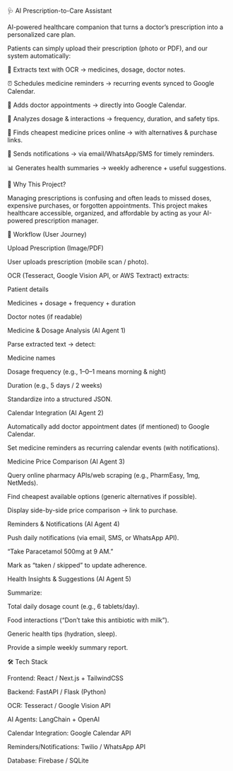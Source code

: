 🩺 AI Prescription-to-Care Assistant

AI-powered healthcare companion that turns a doctor’s prescription into a personalized care plan.

Patients can simply upload their prescription (photo or PDF), and our system automatically:

📄 Extracts text with OCR → medicines, dosage, doctor notes.

⏰ Schedules medicine reminders → recurring events synced to Google Calendar.

📅 Adds doctor appointments → directly into Google Calendar.

💊 Analyzes dosage & interactions → frequency, duration, and safety tips.

🛒 Finds cheapest medicine prices online → with alternatives & purchase links.

🔔 Sends notifications → via email/WhatsApp/SMS for timely reminders.

📊 Generates health summaries → weekly adherence + useful suggestions.

🚀 Why This Project?

Managing prescriptions is confusing and often leads to missed doses, expensive purchases, or forgotten appointments.
This project makes healthcare accessible, organized, and affordable by acting as your AI-powered prescription manager.

🔹 Workflow (User Journey)

Upload Prescription (Image/PDF)

User uploads prescription (mobile scan / photo).

OCR (Tesseract, Google Vision API, or AWS Textract) extracts:

Patient details

Medicines + dosage + frequency + duration

Doctor notes (if readable)

Medicine & Dosage Analysis (AI Agent 1)

Parse extracted text → detect:

Medicine names

Dosage frequency (e.g., 1–0–1 means morning & night)

Duration (e.g., 5 days / 2 weeks)

Standardize into a structured JSON.

Calendar Integration (AI Agent 2)

Automatically add doctor appointment dates (if mentioned) to Google Calendar.

Set medicine reminders as recurring calendar events (with notifications).

Medicine Price Comparison (AI Agent 3)

Query online pharmacy APIs/web scraping (e.g., PharmEasy, 1mg, NetMeds).

Find cheapest available options (generic alternatives if possible).

Display side-by-side price comparison → link to purchase.

Reminders & Notifications (AI Agent 4)

Push daily notifications (via email, SMS, or WhatsApp API).

“Take Paracetamol 500mg at 9 AM.”

Mark as “taken / skipped” to update adherence.

Health Insights & Suggestions (AI Agent 5)

Summarize:

Total daily dosage count (e.g., 6 tablets/day).

Food interactions (“Don’t take this antibiotic with milk”).

Generic health tips (hydration, sleep).

Provide a simple weekly summary report.

🛠️ Tech Stack

Frontend: React / Next.js + TailwindCSS

Backend: FastAPI / Flask (Python)

OCR: Tesseract / Google Vision API

AI Agents: LangChain + OpenAI

Calendar Integration: Google Calendar API

Reminders/Notifications: Twilio / WhatsApp API

Database: Firebase / SQLite
